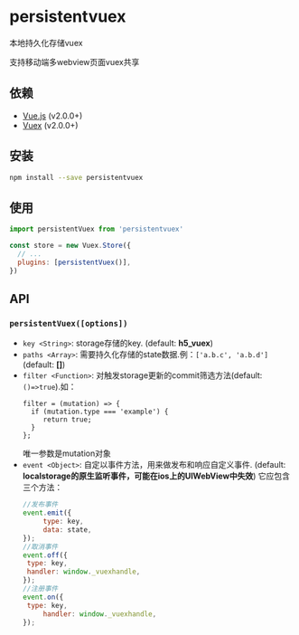 # persistentvuex
本地持久化存储vuex

支持移动端多webview页面vuex共享

## 依赖

- [Vue.js](https://vuejs.org) (v2.0.0+)
- [Vuex](http://vuex.vuejs.org) (v2.0.0+)

## 安装

```bash
npm install --save persistentvuex
```

## 使用

```js
import persistentVuex from 'persistentvuex'

const store = new Vuex.Store({
  // ...
  plugins: [persistentVuex()],
})
```

## API
### `persistentVuex([options])`

- `key <String>`: storage存储的key. (default: **h5_vuex**)
- `paths <Array>`: 需要持久化存储的state数据.例：`['a.b.c', 'a.b.d']` (default: **[]**)
- `filter <Function>`: 对触发storage更新的commit筛选方法(default: `()=>true`).如：
   ```
   filter = (mutation) => {
     if (mutation.type === 'example') {
        return true;
     }
   };
   ```
   唯一参数是mutation对象
- `event <Object>`: 自定以事件方法，用来做发布和响应自定义事件. (default: **localstorage的原生监听事件，可能在ios上的UIWebView中失效**)
   它应包含三个方法：
   ```javascript
   //发布事件
   event.emit({
        type: key,
        data: state,
   });
   //取消事件
   event.off({
	type: key,
	handler: window._vuexhandle,
   });
   //注册事件
   event.on({
	type: key,
        handler: window._vuexhandle,
   });
   ```
